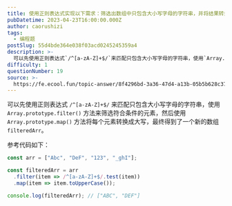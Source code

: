 ```yaml
---
title: 使用正则表达式实现以下需求：筛选出数组中只包含大小写字母的字符串，并将结果转换成大写
pubDatetime: 2023-04-23T16:00:00.000Z
author: caorushizi
tags:
  - 编程题
postSlug: 55d4bde364e038f03acd0245245359a4
description: >-
  可以先使用正则表达式`/^[a-zA-Z]+$/`来匹配只包含大小写字母的字符串，使用`Array.prototype.filter()`方法来筛选符合条件的元素，然后使用`Array.prototy
difficulty: 1
questionNumber: 19
source: >-
  https://fe.ecool.fun/topic-answer/8f4296bd-3a36-47d4-a13b-05b5b628c37e?orderBy=updateTime&order=desc&tagId=26
---
```


可以先使用正则表达式 `/^[a-zA-Z]+$/` 来匹配只包含大小写字母的字符串，使用 `Array.prototype.filter()` 方法来筛选符合条件的元素，然后使用 `Array.prototype.map()` 方法将每个元素转换成大写，最终得到了一个新的数组 `filteredArr`。

参考代码如下：

```js
const arr = ["Abc", "DeF", "123", "_ghI"];

const filteredArr = arr
  .filter(item => /^[a-zA-Z]+$/.test(item))
  .map(item => item.toUpperCase());

console.log(filteredArr); // ["ABC", "DEF"]
```
